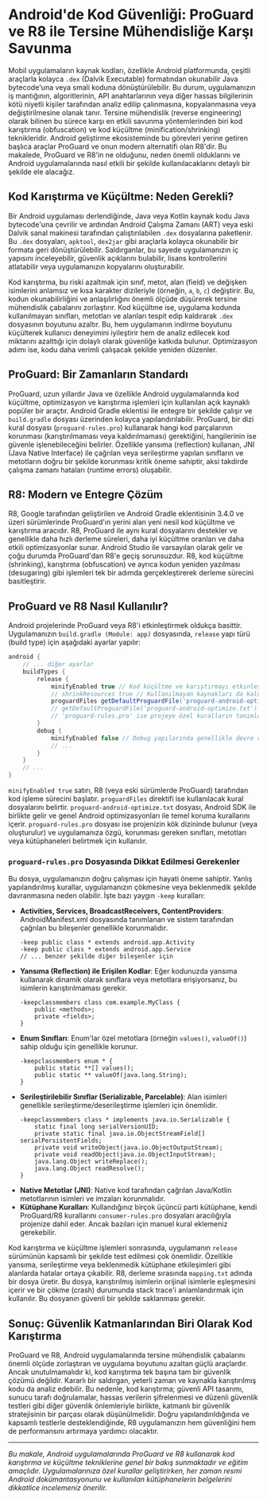 # Android'de Kod Güvenliği: ProGuard ve R8 ile Tersine Mühendisliğe Karşı Savunma

Mobil uygulamaların kaynak kodları, özellikle Android platformunda, çeşitli araçlarla kolayca `.dex` (Dalvik Executable) formatından okunabilir Java bytecode\'una veya smali koduna dönüştürülebilir. Bu durum, uygulamanızın iş mantığının, algoritlerinin, API anahtarlarının veya diğer hassas bilgilerinin kötü niyetli kişiler tarafından analiz edilip çalınmasına, kopyalanmasına veya değiştirilmesine olanak tanır. Tersine mühendislik (reverse engineering) olarak bilinen bu sürece karşı en etkili savunma yöntemlerinden biri kod karıştırma (obfuscation) ve kod küçültme (minification/shrinking) teknikleridir. Android geliştirme ekosisteminde bu görevleri yerine getiren başlıca araçlar ProGuard ve onun modern alternatifi olan R8\'dir. Bu makalede, ProGuard ve R8\'in ne olduğunu, neden önemli olduklarını ve Android uygulamalarında nasıl etkili bir şekilde kullanılacaklarını detaylı bir şekilde ele alacağız.

## Kod Karıştırma ve Küçültme: Neden Gerekli?

Bir Android uygulaması derlendiğinde, Java veya Kotlin kaynak kodu Java bytecode\'una çevrilir ve ardından Android Çalışma Zamanı (ART) veya eski Dalvik sanal makinesi tarafından çalıştırılabilen `.dex` dosyalarına paketlenir. Bu `.dex` dosyaları, `apktool`, `dex2jar` gibi araçlarla kolayca okunabilir bir formata geri dönüştürülebilir. Saldırganlar, bu sayede uygulamanızın iç yapısını inceleyebilir, güvenlik açıklarını bulabilir, lisans kontrollerini atlatabilir veya uygulamanızın kopyalarını oluşturabilir.

Kod karıştırma, bu riski azaltmak için sınıf, metot, alan (field) ve değişken isimlerini anlamsız ve kısa karakter dizileriyle (örneğin, `a`, `b`, `c`) değiştirir. Bu, kodun okunabilirliğini ve anlaşılırlığını önemli ölçüde düşürerek tersine mühendislik çabalarını zorlaştırır. Kod küçültme ise, uygulama kodunda kullanılmayan sınıfları, metotları ve alanları tespit edip kaldırarak `.dex` dosyasının boyutunu azaltır. Bu, hem uygulamanın indirme boyutunu küçülterek kullanıcı deneyimini iyileştirir hem de analiz edilecek kod miktarını azalttığı için dolaylı olarak güvenliğe katkıda bulunur. Optimizasyon adımı ise, kodu daha verimli çalışacak şekilde yeniden düzenler.

## ProGuard: Bir Zamanların Standardı

ProGuard, uzun yıllardır Java ve özellikle Android uygulamalarında kod küçültme, optimizasyon ve karıştırma işlemleri için kullanılan açık kaynaklı popüler bir araçtır. Android Gradle eklentisi ile entegre bir şekilde çalışır ve `build.gradle` dosyası üzerinden kolayca yapılandırılabilir. ProGuard, bir dizi kural dosyası (`proguard-rules.pro`) kullanarak hangi kod parçalarının korunması (karıştırılmaması veya kaldırılmaması) gerektiğini, hangilerinin ise güvenle işlenebileceğini belirler. Özellikle yansıma (reflection) kullanan, JNI (Java Native Interface) ile çağrılan veya serileştirme yapılan sınıfların ve metotların doğru bir şekilde korunması kritik öneme sahiptir, aksi takdirde çalışma zamanı hataları (runtime errors) oluşabilir.

## R8: Modern ve Entegre Çözüm

R8, Google tarafından geliştirilen ve Android Gradle eklentisinin 3.4.0 ve üzeri sürümlerinde ProGuard\'ın yerini alan yeni nesil kod küçültme ve karıştırma aracıdır. R8, ProGuard ile aynı kural dosyalarını destekler ve genellikle daha hızlı derleme süreleri, daha iyi küçültme oranları ve daha etkili optimizasyonlar sunar. Android Studio ile varsayılan olarak gelir ve çoğu durumda ProGuard\'dan R8\'e geçiş sorunsuzdur. R8, kod küçültme (shrinking), karıştırma (obfuscation) ve ayrıca kodun yeniden yazılması (desugaring) gibi işlemleri tek bir adımda gerçekleştirerek derleme sürecini basitleştirir.

## ProGuard ve R8 Nasıl Kullanılır?

Android projelerinde ProGuard veya R8\'i etkinleştirmek oldukça basittir. Uygulamanızın `build.gradle (Module: app)` dosyasında, `release` yapı türü (build type) için aşağıdaki ayarlar yapılır:

```groovy
android {
    // ... diğer ayarlar
    buildTypes {
        release {
            minifyEnabled true // Kod küçültme ve karıştırmayı etkinleştirir
            // shrinkResources true // Kullanılmayan kaynakları da kaldırır (isteğe bağlı)
            proguardFiles getDefaultProguardFile('proguard-android-optimize.txt'), 'proguard-rules.pro'
            // getDefaultProguardFile('proguard-android-optimize.txt') Android SDK ile gelen temel optimizasyon kurallarını içerir.
            // 'proguard-rules.pro' ise projeye özel kuralların tanımlandığı dosyadır.
        }
        debug {
            minifyEnabled false // Debug yapılarında genellikle devre dışı bırakılır
            // ...
        }
    }
    // ...
}
```

`minifyEnabled true` satırı, R8 (veya eski sürümlerde ProGuard) tarafından kod işleme sürecini başlatır. `proguardFiles` direktifi ise kullanılacak kural dosyalarını belirtir. `proguard-android-optimize.txt` dosyası, Android SDK ile birlikte gelir ve genel Android optimizasyonları ile temel koruma kurallarını içerir. `proguard-rules.pro` dosyası ise projenizin kök dizininde bulunur (veya oluşturulur) ve uygulamanıza özgü, korunması gereken sınıfları, metotları veya kütüphaneleri belirtmek için kullanılır.

### `proguard-rules.pro` Dosyasında Dikkat Edilmesi Gerekenler

Bu dosya, uygulamanızın doğru çalışması için hayati öneme sahiptir. Yanlış yapılandırılmış kurallar, uygulamanızın çökmesine veya beklenmedik şekilde davranmasına neden olabilir. İşte bazı yaygın `-keep` kuralları:

- **Activities, Services, BroadcastReceivers, ContentProviders**: AndroidManifest.xml dosyasında tanımlanan ve sistem tarafından çağrılan bu bileşenler genellikle korunmalıdır.
  ```proguard
  -keep public class * extends android.app.Activity
  -keep public class * extends android.app.Service
  // ... benzer şekilde diğer bileşenler için
  ```
- **Yansıma (Reflection) ile Erişilen Kodlar**: Eğer kodunuzda yansıma kullanarak dinamik olarak sınıflara veya metotlara erişiyorsanız, bu isimlerin karıştırılmaması gerekir.
  ```proguard
  -keepclassmembers class com.example.MyClass {
      public <methods>;
      private <fields>;
  }
  ```
- **Enum Sınıfları**: Enum\'lar özel metotlara (örneğin `values()`, `valueOf()`) sahip olduğu için genellikle korunur.
  ```proguard
  -keepclassmembers enum * {
      public static **[] values();
      public static ** valueOf(java.lang.String);
  }
  ```
- **Serileştirilebilir Sınıflar (Serializable, Parcelable)**: Alan isimleri genellikle serileştirme/deserileştirme işlemleri için önemlidir.
  ```proguard
  -keepclassmembers class * implements java.io.Serializable {
      static final long serialVersionUID;
      private static final java.io.ObjectStreamField[] serialPersistentFields;
      private void writeObject(java.io.ObjectOutputStream);
      private void readObject(java.io.ObjectInputStream);
      java.lang.Object writeReplace();
      java.lang.Object readResolve();
  }
  ```
- **Native Metotlar (JNI)**: Native kod tarafından çağrılan Java/Kotlin metotlarının isimleri ve imzaları korunmalıdır.
- **Kütüphane Kuralları**: Kullandığınız birçok üçüncü parti kütüphane, kendi ProGuard/R8 kurallarını `consumer-rules.pro` dosyaları aracılığıyla projenize dahil eder. Ancak bazıları için manuel kural eklemeniz gerekebilir.

Kod karıştırma ve küçültme işlemleri sonrasında, uygulamanın `release` sürümünün kapsamlı bir şekilde test edilmesi çok önemlidir. Özellikle yansıma, serileştirme veya beklenmedik kütüphane etkileşimleri gibi alanlarda hatalar ortaya çıkabilir. R8, derleme sırasında `mapping.txt` adında bir dosya üretir. Bu dosya, karıştırılmış isimlerin orijinal isimlerle eşleşmesini içerir ve bir çökme (crash) durumunda stack trace\'i anlamlandırmak için kullanılır. Bu dosyanın güvenli bir şekilde saklanması gerekir.

## Sonuç: Güvenlik Katmanlarından Biri Olarak Kod Karıştırma

ProGuard ve R8, Android uygulamalarında tersine mühendislik çabalarını önemli ölçüde zorlaştıran ve uygulama boyutunu azaltan güçlü araçlardır. Ancak unutulmamalıdır ki, kod karıştırma tek başına tam bir güvenlik çözümü değildir. Kararlı bir saldırgan, yeterli zaman ve kaynakla karıştırılmış kodu da analiz edebilir. Bu nedenle, kod karıştırma; güvenli API tasarımı, sunucu tarafı doğrulamalar, hassas verilerin şifrelenmesi ve düzenli güvenlik testleri gibi diğer güvenlik önlemleriyle birlikte, katmanlı bir güvenlik stratejisinin bir parçası olarak düşünülmelidir. Doğru yapılandırıldığında ve kapsamlı testlerle desteklendiğinde, R8 uygulamanızın hem güvenliğini hem de performansını artırmaya yardımcı olacaktır.

---

*Bu makale, Android uygulamalarında ProGuard ve R8 kullanarak kod karıştırma ve küçültme tekniklerine genel bir bakış sunmaktadır ve eğitim amaçlıdır. Uygulamalarınıza özel kurallar geliştirirken, her zaman resmi Android dokümantasyonunu ve kullanılan kütüphanelerin belgelerini dikkatlice incelemeniz önerilir.* 